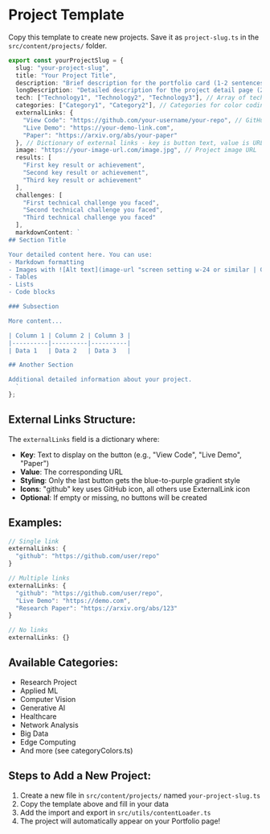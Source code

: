 
# Project Template

Copy this template to create new projects. Save it as `project-slug.ts` in the `src/content/projects/` folder.

```typescript
export const yourProjectSlug = {
  slug: "your-project-slug",
  title: "Your Project Title",
  description: "Brief description for the portfolio card (1-2 sentences)",
  longDescription: "Detailed description for the project detail page (2-3 sentences)",
  tech: ["Technology1", "Technology2", "Technology3"], // Array of technologies used
  categories: ["Category1", "Category2"], // Categories for color coding
  externalLinks: {
    "View Code": "https://github.com/your-username/your-repo", // GitHub is another valid option
    "Live Demo": "https://your-demo-link.com",
    "Paper": "https://arxiv.org/abs/your-paper"
  }, // Dictionary of external links - key is button text, value is URL (add whatever you want)
  image: "https://your-image-url.com/image.jpg", // Project image URL
  results: [
    "First key result or achievement",
    "Second key result or achievement",
    "Third key result or achievement"
  ],
  challenges: [
    "First technical challenge you faced",
    "Second technical challenge you faced",
    "Third technical challenge you faced"
  ],
  markdownContent: `
## Section Title

Your detailed content here. You can use:
- Markdown formatting
- Images with ![Alt text](image-url "screen setting w-24 or similar | Caption")
- Tables
- Lists
- Code blocks

### Subsection

More content...

| Column 1 | Column 2 | Column 3 |
|----------|----------|----------|
| Data 1   | Data 2   | Data 3   |

## Another Section

Additional detailed information about your project.
  `
};
```

## External Links Structure:
The `externalLinks` field is a dictionary where:
- **Key**: Text to display on the button (e.g., "View Code", "Live Demo", "Paper")
- **Value**: The corresponding URL
- **Styling**: Only the last button gets the blue-to-purple gradient style
- **Icons**: "github" key uses GitHub icon, all others use ExternalLink icon
- **Optional**: If empty or missing, no buttons will be created

## Examples:
```typescript
// Single link
externalLinks: {
  "github": "https://github.com/user/repo"
}

// Multiple links
externalLinks: {
  "github": "https://github.com/user/repo",
  "Live Demo": "https://demo.com",
  "Research Paper": "https://arxiv.org/abs/123"
}

// No links
externalLinks: {}
```

## Available Categories:
- Research Project
- Applied ML
- Computer Vision
- Generative AI
- Healthcare
- Network Analysis
- Big Data
- Edge Computing
- And more (see categoryColors.ts)

## Steps to Add a New Project:
1. Create a new file in `src/content/projects/` named `your-project-slug.ts`
2. Copy the template above and fill in your data
3. Add the import and export in `src/utils/contentLoader.ts`
4. The project will automatically appear on your Portfolio page!
